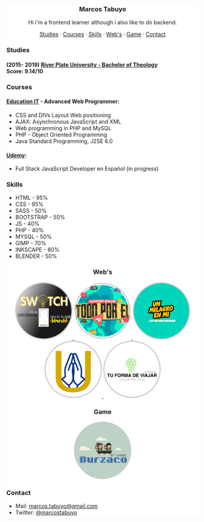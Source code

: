 <div style="background:#fff">
<p align="center">
  <h3 align="center">Marcos Tabuyo</h3>

  <p align="center">
    Hi i'm a frontend learner although i also like to do backend.
    <br />
  </p>
  <p align="center">
    <a href="https://marcostabuyo.github.io/#studies">Studies</a>
    ·
    <a href="https://marcostabuyo.github.io/#courses">Courses</a>
    ·
    <a href="https://marcostabuyo.github.io/#skills">Skills</a>
      ·
    <a href="https://marcostabuyo.github.io/#webs">Web's</a>
        ·
    <a href="https://marcostabuyo.github.io/#game">Game</a>
      ·
    <a href="https://marcostabuyo.github.io/#contact">Contact</a>
  </p>
</p>
<h3>Studies</h3>
<h4>(2015- 2019) <a href="https://uap.edu.ar/carrera/teologia/">River Plate University - Bachelor of Theology</a><br />
Score: 9.14/10</h4>

<h3>Courses</h3>
<h4><a href="https://www.educacionit.com/">Education IT</a> - Advanced Web Programmer:</h4>
<ul>
  <li>CSS and DIVs Layout Web positioning</li>
  <li>AJAX: Asynchronous JavaScript and XML</li>
  <li>Web programming in PHP and MySQL</li>
  <li>PHP - Object Oriented Programming</li>
  <li>Java Standard Programming, J2SE 6.0</li>
</ul>
<h4><a href="https://www.udemy.com/course/fullstack-js-en-espanol/">Udemy</a>:</h4>
<ul>
  <li>Full Stack JavaScript Developer en Español (in progress)</li>
</ul>

<h3>Skills</h3>
<ul>
 <li>HTML - 95%</li>
 <li>CSS - 95%</li>
 <li>SASS  - 50%</li>
 <li>BOOTSTRAP - 50%</li>
 <li>JS  - 40%</li>
 <li>PHP - 40%</li>
 <li>MYSQL - 50%</li>
 <li>GIMP - 70%</li>
 <li>INKSCAPE - 80%</li>
 <li>BLENDER - 50%</li>
</ul>


<h3 align="center">Web's</h3>
<p align="center">
  <a href="https://www.congresojaabo.com.ar">
    <img src="images/congreso.png" alt="Logo" width="150" height="150">
  </a>
  <a href="https://www.camporionlineabo.com.ar">
    <img src="images/campori.png" alt="Logo" width="150" height="150">
  </a>
  <a href="https://www.unmilagroenmi.com.ar">
    <img src="images/unmilagro.png" alt="Logo" width="150" height="150">
  </a>
  <a href="https://">
    <img src="images/unidos.png" alt="Logo" width="150" height="150">
  </a>
  <a href="https://marcostabuyo.github.io/prueba">
    <img src="images/tuforma.png" alt="Logo" width="150" height="150">
  </a>
</p>

<h3 align="center">Game</h3>
<p align="center">
  <a href="https://www.camporionlineabo.com.ar/burzaco_juego.php">
      <img src="images/burzaco.png" alt="Logo" width="150" height="150">
  </a>
</p>

<h3>Contact</h3>
<ul>
  <li>Mail: <a href="mailto:marcos.tabuyo@gmail.com">marcos.tabuyo@gmail.com</a></li>
  <li>Twitter: <a href="https://twitter.com/marcostabuyo">@marcostabuyo</a></li>
</ul>
</div>
